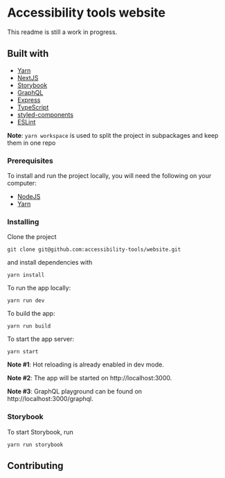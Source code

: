 # Accessibility tools website

This readme is still a work in progress.

## Built with

- [Yarn](https://yarnpkg.com/)
- [NextJS](https://nextjs.org/)
- [Storybook](https://storybook.js.org/)
- [GraphQL](https://graphql.org/)
- [Express](https://expressjs.com/)
- [TypeScript](https://www.typescriptlang.org/)
- [styled-components](https://styled-components.com/)
- [ESLint](https://eslint.org/)

**Note**: `yarn workspace` is used to split the project in subpackages and keep them in one repo 

### Prerequisites

To install and run the project locally, you will need the following on your computer:

- [NodeJS](https://nodejs.org/en/)
- [Yarn](https://yarnpkg.com/)

### Installing

Clone the project

```
git clone git@github.com:accessibility-tools/website.git
```

and install dependencies with 
```
yarn install
```

To run the app locally:
```
yarn run dev
```

To build the app:

```
yarn run build
```

To start the app server:
```
yarn start
```

**Note #1**: Hot reloading is already enabled in dev mode.

**Note #2**: The app will be started on http://localhost:3000.

**Note #3**: GraphQL playground can be found on http://localhost:3000/graphql.

### Storybook

To start Storybook, run
```
yarn run storybook
```

## Contributing
